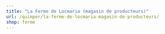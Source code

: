 ```yaml
---
title: "La Ferme de Locmaria (magasin de producteurs)"
url: /quimper/la-ferme-de-locmaria-magasin-de-producteurs/
shop: ferme
---
```


